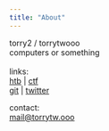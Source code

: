 ```yaml
---
title: "About"
---
```


torry2 / torrytwooo  
computers or something    
  ‎  
links:  
[htb](https://app.hackthebox.com/profile/1008122) | 
[ctf](https://ctftime.org/user/136854)  
[git](https://github.com/torry2) |
[twitter](https://twitter.com/torrytwooo)  

contact:  
mail@torrytw.ooo


